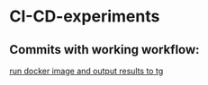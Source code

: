# CI-CD-experiments



## Commits with working workflow:

[run docker image and output results to tg](https://github.com/dpetrouk/CI-CD-experiments/blob/af57ba79e4475eb4f287a727bf8a602168e8ae5c/.github/workflows/ci-test.yml)

